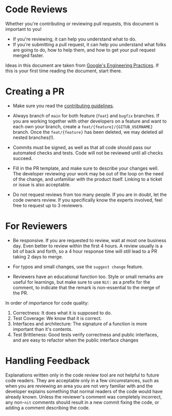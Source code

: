 # Code Reviews

Whether you're contributing or reviewing pull requests, this document is important to you!

- If you're reviewing, it can help you understand what to do.
- If you're submitting a pull request, it can help you understand what folks are going to do, how to help them, and how to get your pull request merged faster.

Ideas in this document are taken from [Google's Engineering Practices](https://google.github.io/eng-practices/review/). If this is your first time reading the document, start there.

# Creating a PR

- Make sure you read the [contributing guidelines](https://github.com/ComposableFi/composable/blob/main/docs/CONTRIBUTING.md). 

- Always branch of `main` for both feature (`feat`) and `bugfix` branches. If you are working together with other developers on a feature and want to each own your branch, create a `feat/{feature}/{GITUB_USERNAME}` branch. Once the `feat/{feature}` has been deleted, we may deleted all nested branches(!).

- Commits must be signed, as well as that all code should pass our automated checks and tests. Code will not be reviewed until all checks succeed. 

- Fill in the PR template, and make sure to describe your changes well. The developer reviewing your work may be out of the loop on the need of the change, and unfamiliar with the product itself. Linking to a ticket or issue is also acceptable.

- Do not request reviews from too many people. If you are in doubt, let the code owners review. If you specifically know the experts involved, feel free to request up to 3 reviewers.

# For Reviewers

- Be responsive. If you are requested to review, wait at most one business day. Even better to review within the first 4 hours. A review usually is a bit of back and forth, so a 4 hour response time will still lead to a PR taking 2 days to merge.

- For typos and small changes, use the `suggest change` feature.

- Reviewers have an educational function too. Style or small remarks are useful for learnings, but make sure to use `Nit:` as a prefix for the comment, to indicate that the remark is non-essential to the merge of the PR.

In order of importance for code quality:

1. Correctness: It does what it is supposed to do.
2. Test Coverage: We know that it is correct.
3. Interfaces and architecture: The signature of a function is more important than it's contents.
4. Test Brittleness: Good tests verify correctness and public interfaces, and are easy to refactor when the public interface changes

# Handling Feedback

Explanations written only in the code review tool are not helpful to future code readers. They are acceptable only in a few circumstances, such as when you are reviewing an area you are not very familiar with and the developer explains something that normal readers of the code would have already known. Unless the reviewer's comment was completely incorrect, any non-`nit` comments should result in a new commit fixing the code, or adding a comment describing the code.